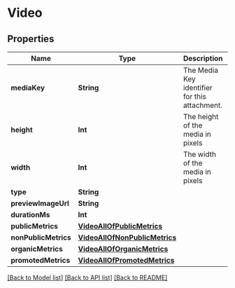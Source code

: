 # Video

## Properties
Name | Type | Description | Notes
------------ | ------------- | ------------- | -------------
**mediaKey** | **String** | The Media Key identifier for this attachment. | [optional] 
**height** | **Int** | The height of the media in pixels | [optional] 
**width** | **Int** | The width of the media in pixels | [optional] 
**type** | **String** |  | [optional] 
**previewImageUrl** | **String** |  | [optional] 
**durationMs** | **Int** |  | [optional] 
**publicMetrics** | [**VideoAllOfPublicMetrics**](VideoAllOfPublicMetrics.md) |  | [optional] 
**nonPublicMetrics** | [**VideoAllOfNonPublicMetrics**](VideoAllOfNonPublicMetrics.md) |  | [optional] 
**organicMetrics** | [**VideoAllOfOrganicMetrics**](VideoAllOfOrganicMetrics.md) |  | [optional] 
**promotedMetrics** | [**VideoAllOfPromotedMetrics**](VideoAllOfPromotedMetrics.md) |  | [optional] 

[[Back to Model list]](../README.md#documentation-for-models) [[Back to API list]](../README.md#documentation-for-api-endpoints) [[Back to README]](../README.md)


